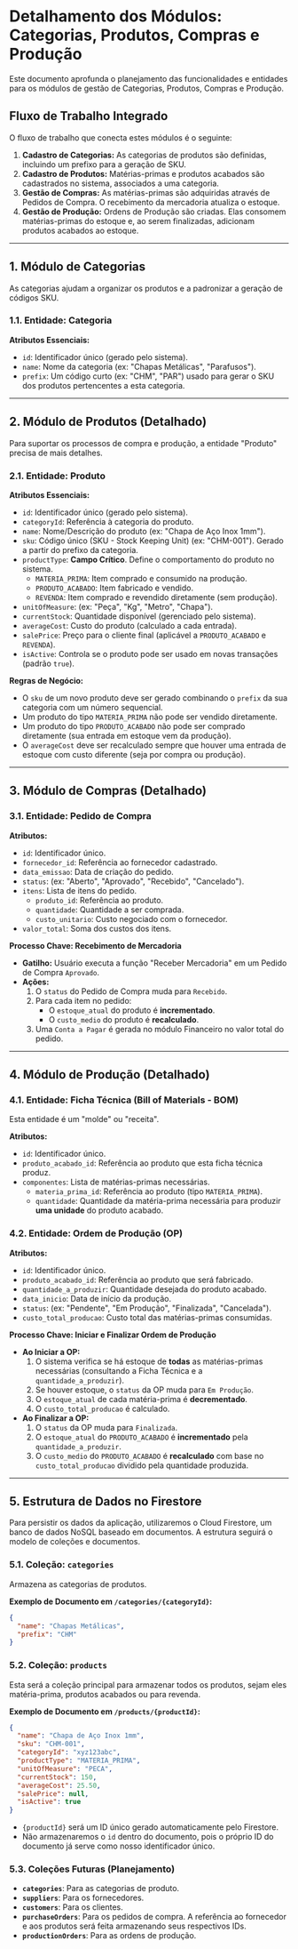 # Detalhamento dos Módulos: Categorias, Produtos, Compras e Produção

Este documento aprofunda o planejamento das funcionalidades e entidades para os módulos de gestão de Categorias, Produtos, Compras e Produção.

## Fluxo de Trabalho Integrado

O fluxo de trabalho que conecta estes módulos é o seguinte:
1.  **Cadastro de Categorias:** As categorias de produtos são definidas, incluindo um prefixo para a geração de SKU.
2.  **Cadastro de Produtos:** Matérias-primas e produtos acabados são cadastrados no sistema, associados a uma categoria.
3.  **Gestão de Compras:** As matérias-primas são adquiridas através de Pedidos de Compra. O recebimento da mercadoria atualiza o estoque.
4.  **Gestão de Produção:** Ordens de Produção são criadas. Elas consomem matérias-primas do estoque e, ao serem finalizadas, adicionam produtos acabados ao estoque.

---

## 1. Módulo de Categorias

As categorias ajudam a organizar os produtos e a padronizar a geração de códigos SKU.

### 1.1. Entidade: Categoria

**Atributos Essenciais:**

*   `id`: Identificador único (gerado pelo sistema).
*   `name`: Nome da categoria (ex: "Chapas Metálicas", "Parafusos").
*   `prefix`: Um código curto (ex: "CHM", "PAR") usado para gerar o SKU dos produtos pertencentes a esta categoria.

---

## 2. Módulo de Produtos (Detalhado)

Para suportar os processos de compra e produção, a entidade "Produto" precisa de mais detalhes.

### 2.1. Entidade: Produto

**Atributos Essenciais:**

*   `id`: Identificador único (gerado pelo sistema).
*   `categoryId`: Referência à categoria do produto.
*   `name`: Nome/Descrição do produto (ex: "Chapa de Aço Inox 1mm").
*   `sku`: Código único (SKU - Stock Keeping Unit) (ex: "CHM-001"). Gerado a partir do prefixo da categoria.
*   `productType`: **Campo Crítico**. Define o comportamento do produto no sistema.
    *   `MATERIA_PRIMA`: Item comprado e consumido na produção.
    *   `PRODUTO_ACABADO`: Item fabricado e vendido.
    *   `REVENDA`: Item comprado e revendido diretamente (sem produção).
*   `unitOfMeasure`: (ex: "Peça", "Kg", "Metro", "Chapa").
*   `currentStock`: Quantidade disponível (gerenciado pelo sistema).
*   `averageCost`: Custo do produto (calculado a cada entrada).
*   `salePrice`: Preço para o cliente final (aplicável a `PRODUTO_ACABADO` e `REVENDA`).
*   `isActive`: Controla se o produto pode ser usado em novas transações (padrão `true`).

**Regras de Negócio:**
*   O `sku` de um novo produto deve ser gerado combinando o `prefix` da sua categoria com um número sequencial.
*   Um produto do tipo `MATERIA_PRIMA` não pode ser vendido diretamente.
*   Um produto do tipo `PRODUTO_ACABADO` não pode ser comprado diretamente (sua entrada em estoque vem da produção).
*   O `averageCost` deve ser recalculado sempre que houver uma entrada de estoque com custo diferente (seja por compra ou produção).

---

## 3. Módulo de Compras (Detalhado)

### 3.1. Entidade: Pedido de Compra

**Atributos:**
*   `id`: Identificador único.
*   `fornecedor_id`: Referência ao fornecedor cadastrado.
*   `data_emissao`: Data de criação do pedido.
*   `status`: (ex: "Aberto", "Aprovado", "Recebido", "Cancelado").
*   `itens`: Lista de itens do pedido.
    *   `produto_id`: Referência ao produto.
    *   `quantidade`: Quantidade a ser comprada.
    *   `custo_unitario`: Custo negociado com o fornecedor.
*   `valor_total`: Soma dos custos dos itens.

**Processo Chave: Recebimento de Mercadoria**
*   **Gatilho:** Usuário executa a função "Receber Mercadoria" em um Pedido de Compra `Aprovado`.
*   **Ações:**
    1.  O `status` do Pedido de Compra muda para `Recebido`.
    2.  Para cada item no pedido:
        *   O `estoque_atual` do produto é **incrementado**.
        *   O `custo_medio` do produto é **recalculado**.
    3.  Uma `Conta a Pagar` é gerada no módulo Financeiro no valor total do pedido.

---

## 4. Módulo de Produção (Detalhado)

### 4.1. Entidade: Ficha Técnica (Bill of Materials - BOM)

Esta entidade é um "molde" ou "receita".

**Atributos:**
*   `id`: Identificador único.
*   `produto_acabado_id`: Referência ao produto que esta ficha técnica produz.
*   `componentes`: Lista de matérias-primas necessárias.
    *   `materia_prima_id`: Referência ao produto (tipo `MATERIA_PRIMA`).
    *   `quantidade`: Quantidade da matéria-prima necessária para produzir **uma unidade** do produto acabado.

### 4.2. Entidade: Ordem de Produção (OP)

**Atributos:**
*   `id`: Identificador único.
*   `produto_acabado_id`: Referência ao produto que será fabricado.
*   `quantidade_a_produzir`: Quantidade desejada do produto acabado.
*   `data_inicio`: Data de início da produção.
*   `status`: (ex: "Pendente", "Em Produção", "Finalizada", "Cancelada").
*   `custo_total_producao`: Custo total das matérias-primas consumidas.

**Processo Chave: Iniciar e Finalizar Ordem de Produção**
*   **Ao Iniciar a OP:**
    1.  O sistema verifica se há estoque de **todas** as matérias-primas necessárias (consultando a Ficha Técnica e a `quantidade_a_produzir`).
    2.  Se houver estoque, o `status` da OP muda para `Em Produção`.
    3.  O `estoque_atual` de cada matéria-prima é **decrementado**.
    4.  O `custo_total_producao` é calculado.
*   **Ao Finalizar a OP:**
    1.  O `status` da OP muda para `Finalizada`.
    2.  O `estoque_atual` do `PRODUTO_ACABADO` é **incrementado** pela `quantidade_a_produzir`.
    3.  O `custo_medio` do `PRODUTO_ACABADO` é **recalculado** com base no `custo_total_producao` dividido pela quantidade produzida.

---

## 5. Estrutura de Dados no Firestore

Para persistir os dados da aplicação, utilizaremos o Cloud Firestore, um banco de dados NoSQL baseado em documentos. A estrutura seguirá o modelo de coleções e documentos.

### 5.1. Coleção: `categories`

Armazena as categorias de produtos.

**Exemplo de Documento em `/categories/{categoryId}`:**

```json
{
  "name": "Chapas Metálicas",
  "prefix": "CHM"
}
```

### 5.2. Coleção: `products`

Esta será a coleção principal para armazenar todos os produtos, sejam eles matéria-prima, produtos acabados ou para revenda.

**Exemplo de Documento em `/products/{productId}`:**

```json
{
  "name": "Chapa de Aço Inox 1mm",
  "sku": "CHM-001",
  "categoryId": "xyz123abc",
  "productType": "MATERIA_PRIMA",
  "unitOfMeasure": "PECA",
  "currentStock": 150,
  "averageCost": 25.50,
  "salePrice": null,
  "isActive": true
}
```

*   `{productId}` será um ID único gerado automaticamente pelo Firestore.
*   Não armazenaremos o `id` dentro do documento, pois o próprio ID do documento já serve como nosso identificador único.

### 5.3. Coleções Futuras (Planejamento)

*   **`categories`**: Para as categorias de produto.
*   **`suppliers`**: Para os fornecedores.
*   **`customers`**: Para os clientes.
*   **`purchaseOrders`**: Para os pedidos de compra. A referência ao fornecedor e aos produtos será feita armazenando seus respectivos IDs.
*   **`productionOrders`**: Para as ordens de produção. 